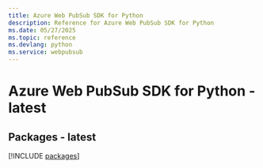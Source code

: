 ```yaml
---
title: Azure Web PubSub SDK for Python
description: Reference for Azure Web PubSub SDK for Python
ms.date: 05/27/2025
ms.topic: reference
ms.devlang: python
ms.service: webpubsub
---
```

# Azure Web PubSub SDK for Python - latest
## Packages - latest
[!INCLUDE [packages](web-pubsub-index.md)]